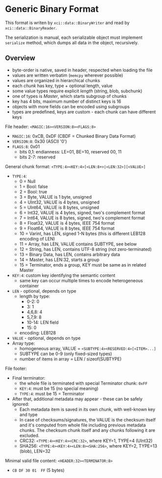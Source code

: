 Generic Binary Format
=====================

This format is writen by `xci::data::BinaryWriter` and read by `xci::data::BinaryReader`.

The serialization is manual, each serializable object must implement `serialize` method,
which dumps all data in the object, recursively.

## Overview

- byte-order is native, saved in header, respected when loading the file
- values are written verbatim (`memcpy` wherever possible)
- values are organized in hierarchical chunks
- each *chunk* has key, type + optional length, value
- some value types require explicit *length* (string, blob, subchunk)
- one of types is *Master*, which starts subgroup of chunks
- key has 4 bits, maximum number of distinct keys is 16
- objects with more fields can be encoded using subgroups
- types are predefined, keys are custom - each chunk can have different keys

File header: `<MAGIC:16><VERSION:8><FLAGS:8>`
- `MAGIC:16`: 0xCB, 0xDF (CBDF = Chunked Binary Data Format)
- `VERSION:8`: 0x30 (ASCII '0')
- `FLAGS:8`: 0x01
    - bits 0,1: endianness: LE=01, BE=10, reserved 00, 11
    - bits 2-7: reserved

General chunk format: `<TYPE:4><KEY:4>[<LEN:8+>|<LEN:32>][<VALUE>]`
- `TYPE:4`:
    - 0 = Null
    - 1 = Bool: false
    - 2 = Bool: true
    - 3 = Byte, VALUE is 1 byte, unsigned
    - 4 = UInt32, VALUE is 4 bytes, unsigned
    - 5 = UInt64, VALUE is 8 bytes, unsigned
    - 6 = Int32, VALUE is 4 bytes, signed, two's complement format
    - 7 = Int64, VALUE is 8 bytes, signed, two's complement format
    - 8 = Float32, VALUE is 4 bytes, IEEE 754 format
    - 9 = Float64, VALUE is 8 bytes, IEEE 754 format
    - 10 = Varint, has LEN, signed 1-N bytes (this is different LEB128 encoding of LEN)
    - 11 = Array, has LEN, VALUE contains SUBTYPE, see below
    - 12 = String, has LEN, contains UTF-8 string (not zero-terminated)
    - 13 = Binary Data, has LEN, contains arbitrary data
    - 14 = Master, has LEN:32, starts a group
    - 15 = Terminator, ends a group, KEY must be same as in related Master
- `KEY:4`: custom key identifying the semantic content
    - same key can occur multiple times to encode heterogeneous container
- `LEN` - optional, depends on type
    - length by type:
      - 0-2:    0
      - 3:      1
      - 4,6,8:  4
      - 5,7,9:  8
      - 10-14:  LEN field
      - 15:     0
    - encoding: LEB128
- `VALUE` - optional, depends on type
- Array type:
    - homogeneous array, VALUE = `<SUBTYPE:4><RESERVED:4>[<ITEM>...]`
    - SUBTYPE can be 0-9 (only fixed-sized types)
    - number of items in array = LEN / sizeof(SUBTYPE)

File footer:
- Final terminator:
  - the whole file is terminated with special Terminator chunk: `0xFF`
  - `KEY:4`: must be 15 (no special meaning)
  - `TYPE:4`: must be 15 = Terminator
- After that, additional metadata may appear - these can be safely ignored:
  - Each metadata item is saved in its own chunk, with well-known key and type
  - In case of checksums/signatures, the VALUE is the checksum itself
    and it's computed from whole file including previous metadata chunks.
    The checksum chunk itself and any chunks following it are excluded.
  - CRC32: `<TYPE:4><KEY:4><CRC:32>`, where KEY=1, TYPE=4 (UInt32)
  - SHA256: `<TYPE:4><KEY:4><LEN:8><SHA:256>`, where KEY=2, TYPE=13 (blob), LEN=32

Minimal valid file content: `<HEADER:32><TERMINATOR:8>`
- `CB DF 30 01  FF` (5 bytes)
